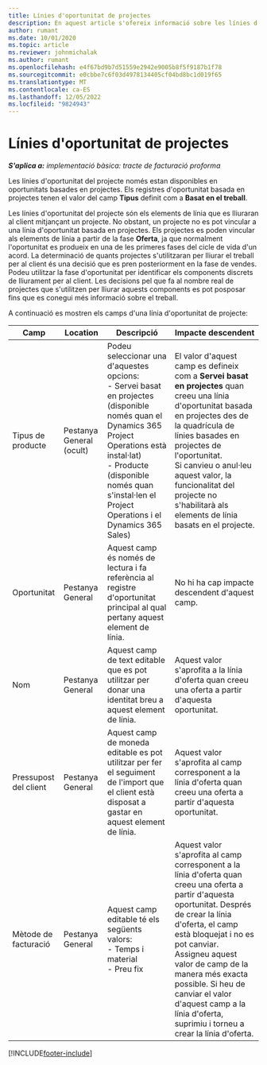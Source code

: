 ```yaml
---
title: Línies d'oportunitat de projectes
description: En aquest article s'ofereix informació sobre les línies d'oportunitat basades en projectes. (Pro)
author: rumant
ms.date: 10/01/2020
ms.topic: article
ms.reviewer: johnmichalak
ms.author: rumant
ms.openlocfilehash: e4f67bd9b7d51559e2942e9005b8f5f9187b1f78
ms.sourcegitcommit: e0cbbe7c6f03d4978134405cf04bd8bc1d019f65
ms.translationtype: MT
ms.contentlocale: ca-ES
ms.lasthandoff: 12/05/2022
ms.locfileid: "9824943"
---
```

# <a name="project-opportunity-lines"></a>Línies d'oportunitat de projectes 

_**S'aplica a:** implementació bàsica: tracte de facturació proforma_

Les línies d'oportunitat del projecte només estan disponibles en oportunitats basades en projectes. Els registres d'oportunitat basada en projectes tenen el valor del camp **Tipus** definit com a **Basat en el treball**.

Les línies d'oportunitat del projecte són els elements de línia que es lliuraran al client mitjançant un projecte. No obstant, un projecte no es pot vincular a una línia d'oportunitat basada en projectes. Els projectes es poden vincular als elements de línia a partir de la fase **Oferta**, ja que normalment l'oportunitat es produeix en una de les primeres fases del cicle de vida d'un acord. La determinació de quants projectes s'utilitzaran per lliurar el treball per al client és una decisió que es pren posteriorment en la fase de vendes. Podeu utilitzar la fase d'oportunitat per identificar els components discrets de lliurament per al client. Les decisions pel que fa al nombre real de projectes que s'utilitzen per lliurar aquests components es pot posposar fins que es conegui més informació sobre el treball.

A continuació es mostren els camps d'una línia d'oportunitat de projecte:

| **Camp** | **Location** | **Descripció** | **Impacte descendent** |
| --- | --- | --- | --- |
| Tipus de producte | Pestanya General (ocult) | Podeu seleccionar una d'aquestes opcions:</br>- Servei basat en projectes (disponible només quan el Dynamics 365 Project Operations està instal·lat)</br>- Producte (disponible només quan s'instal·len el Project Operations i el Dynamics 365 Sales) | El valor d'aquest camp es defineix com a **Servei basat en projectes** quan creeu una línia d'oportunitat basada en projectes des de la quadrícula de línies basades en projectes de l'oportunitat. <br> Si canvieu o anul·leu aquest valor, la funcionalitat del projecte no s'habilitarà als elements de línia basats en el projecte. |
| Oportunitat | Pestanya General | Aquest camp és només de lectura i fa referència al registre d'oportunitat principal al qual pertany aquest element de línia. | No hi ha cap impacte descendent d'aquest camp. |
| Nom | Pestanya General | Aquest camp de text editable que es pot utilitzar per donar una identitat breu a aquest element de línia. | Aquest valor s'aprofita a la línia d'oferta quan creeu una oferta a partir d'aquesta oportunitat. |
| Pressupost del client | Pestanya General | Aquest camp de moneda editable es pot utilitzar per fer el seguiment de l'import que el client està disposat a gastar en aquest element de línia. | Aquest valor s'aprofita al camp corresponent a la línia d'oferta quan creeu una oferta a partir d'aquesta oportunitat. |
| Mètode de facturació | Pestanya General | Aquest camp editable té els següents valors:</br>- Temps i material</br>- Preu fix | Aquest valor s'aprofita al camp corresponent a la línia d'oferta quan creeu una oferta a partir d'aquesta oportunitat. Després de crear la línia d'oferta, el camp està bloquejat i no es pot canviar. Assigneu aquest valor de camp de la manera més exacta possible. Si heu de canviar el valor d'aquest camp a la línia d'oferta, suprimiu i torneu a crear la línia d'oferta. |


[!INCLUDE[footer-include](../../includes/footer-banner.md)]
